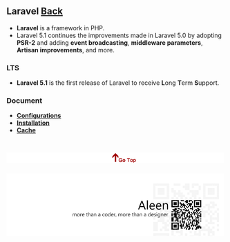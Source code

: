 ## Laravel [Back](./../PHP.md)

- **Laravel** is a framework in PHP.
- Laravel 5.1 continues the improvements made in Laravel 5.0 by adopting **PSR-2** and adding **event broadcasting**, **middleware parameters**, **Artisan improvements**, and more.

### LTS

- **Laravel 5.1** is the first release of Laravel to receive **L**ong **T**erm **S**upport.

### Document

- [**Configurations**](./conf/conf.md)
- [**Installation**](./install/in.md)
- [**Cache**](./cache/cache.md)


<a href="#" style="left:200px;"><img src="./../../../pic/gotop.png"></a>
=====
<a href="http://aleen42.github.io/" target="_blank" ><img src="./../../../pic/tail.gif"></a>